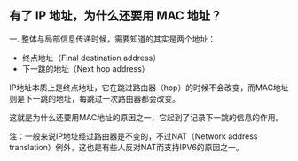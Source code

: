 


## 有了 IP 地址，为什么还要用 MAC 地址？



一. 整体与局部信息传递时候，需要知道的其实是两个地址：
- 终点地址（Final destination address）
- 下一跳的地址（Next hop address）

IP地址本质上是终点地址，它在跳过路由器（hop）的时候不会改变，而MAC地址则是下一跳的地址，每跳过一次路由器都会改变。

这就是为什么还要用MAC地址的原因之一，它起到了记录下一跳的信息的作用。

注：一般来说IP地址经过路由器是不变的，不过NAT（Network address translation）例外，这也是有些人反对NAT而支持IPV6的原因之一。
